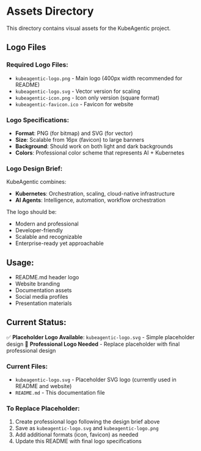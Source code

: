 # Assets Directory

This directory contains visual assets for the KubeAgentic project.

## Logo Files

### Required Logo Files:
- `kubeagentic-logo.png` - Main logo (400px width recommended for README)
- `kubeagentic-logo.svg` - Vector version for scaling
- `kubeagentic-icon.png` - Icon only version (square format)
- `kubeagentic-favicon.ico` - Favicon for website

### Logo Specifications:
- **Format**: PNG (for bitmap) and SVG (for vector)
- **Size**: Scalable from 16px (favicon) to large banners
- **Background**: Should work on both light and dark backgrounds
- **Colors**: Professional color scheme that represents AI + Kubernetes

### Logo Design Brief:
KubeAgentic combines:
- **Kubernetes**: Orchestration, scaling, cloud-native infrastructure
- **AI Agents**: Intelligence, automation, workflow orchestration

The logo should be:
- Modern and professional
- Developer-friendly
- Scalable and recognizable
- Enterprise-ready yet approachable

## Usage:
- README.md header logo
- Website branding
- Documentation assets
- Social media profiles
- Presentation materials

## Current Status:
✅ **Placeholder Logo Available**: `kubeagentic-logo.svg` - Simple placeholder design
🔄 **Professional Logo Needed** - Replace placeholder with final professional design

### Current Files:
- `kubeagentic-logo.svg` - Placeholder SVG logo (currently used in README and website)
- `README.md` - This documentation file

### To Replace Placeholder:
1. Create professional logo following the design brief above
2. Save as `kubeagentic-logo.svg` and `kubeagentic-logo.png` 
3. Add additional formats (icon, favicon) as needed
4. Update this README with final logo specifications
